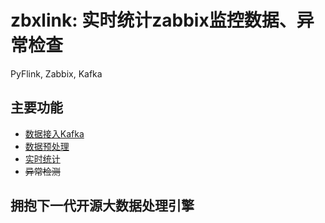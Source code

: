 # zbxlink: 实时统计zabbix监控数据、异常检查
PyFlink, Zabbix, Kafka

## 主要功能
- [数据接入Kafka](docs/zbx/历史数据接入Kafka.md)
- [数据预处理](docs/zbx/数据预处理.md)
- [实时统计](docs/zbx/统计分析.md)
- ~~异常检测~~

## 拥抱下一代开源大数据处理引擎
